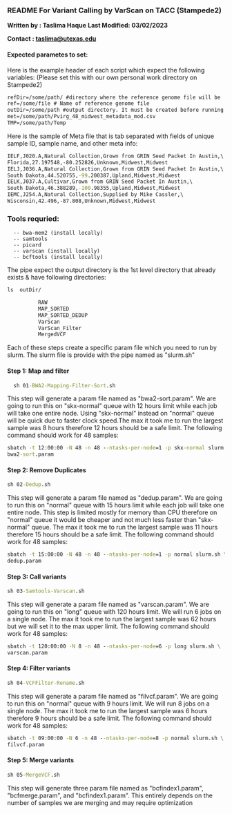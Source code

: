 ### README For Variant Calling by VarScan on TACC (Stampede2)
**Written by : Taslima Haque**
**Last Modified: 03/02/2023**

**Contact : taslima@utexas.edu**

#### Expected parametes to set:

Here is the example header of each script which expect the following variables:
(Please set this with our own personal work directory on Stampede2)

```bat
refDir=/some/path/ #directory where the reference genome file will be
ref=/some/file # Name of reference genome file
outDir=/some/path #output directory. It must be created before running the script
met=/some/path/Pvirg_48_midwest_metadata_mod.csv
TMP=/some/path/Temp

```

Here is the sample of Meta file that is tab separated with fields of unique
sample ID, sample name, and other meta info:

```bat
IELF,J020.A,Natural Collection,Grown from GRIN Seed Packet In Austin,\
Florida,27.197548,-80.252826,Unknown,Midwest,Midwest
IELJ,J036.A,Natural Collection,Grown from GRIN Seed Packet In Austin,\
South Dakota,44.520755,-99.200387,Upland,Midwest,Midwest
IELK,J037.A,Cultivar,Grown from GRIN Seed Packet In Austin,\
South Dakota,46.388289,-100.98355,Upland,Midwest,Midwest
IEMC,J254.A,Natural Collection,Supplied by Mike Cassler,\
Wisconsin,42.496,-87.808,Unknown,Midwest,Midwest
```

### Tools requried:
      -- bwa-mem2 (install locally)
      -- samtools
      -- picard
      -- varscan (install locally)
      -- bcftools (install locally)

  The pipe expect the output directory is the 1st level directory that already exists &
  have following directories:

```bat
ls  outDir/

          RAW
          MAP_SORTED
          MAP_SORTED_DEDUP
          VarScan
          VarScan_Filter
          MergedVCF
```

Each of these steps create a specific param file which you need to run by slurm.
The slurm file is provide with the pipe named as "slurm.sh"


#### Step 1: Map and filter

```bat
  sh 01-BWA2-Mapping-Filter-Sort.sh
```
 This step will generate a param file named as "bwa2-sort.param". We are going
 to run this on "skx-normal" queue with 12 hours limit while each job will take
 one entire node. Using "skx-normal" instead on "normal" queue will be quick due
 to faster clock speed.The max it took me to run the largest sample was 8 hours
 therefore 12 hours should be a safe limit. The following command should work
 for 48 samples:

 ```bat
 sbatch -t 12:00:00 -N 48 -n 48 --ntasks-per-node=1 -p skx-normal slurm.sh \
 bwa2-sort.param
 ```

#### Step 2: Remove Duplicates

```bat
sh 02-Dedup.sh  
```
This step will generate a param file named as "dedup.param". We are going
to run this on "normal" queue with 15 hours limit while each job will take one
entire node. This step is limited mostly for memory than CPU therefore on
"normal" queue it would be cheaper and not much less faster than "skx-normal"
queue. The max it took me to run the largest sample was 11 hours therefore
15 hours should be a safe limit. The following command should work for 48
samples:

```bat
sbatch -t 15:00:00 -N 48 -n 48 --ntasks-per-node=1 -p normal slurm.sh \
dedup.param
```
#### Step 3: Call variants

```bat
sh 03-Samtools-Varscan.sh
```

This step will generate a param file named as "varscan.param". We are going
to run this on "long" queue with 120 hours limit. We will run 6 jobs on a
single node. The max it took me to run the largest sample was 62 hours but we
will set it to the max upper limit. The following command should work for 48
samples:

```bat
sbatch -t 120:00:00 -N 8 -n 48 --ntasks-per-node=6 -p long slurm.sh \
varscan.param
```

#### Step 4: Filter variants

```bat
sh 04-VCFFilter-Rename.sh
```
This step will generate a param file named as "filvcf.param". We are going
to run this on "normal" queue with 9 hours limit. We will run 8 jobs on a
single node. The max it took me to run the largest sample was 6 hours therefore
9 hours should be a safe limit. The following command should work for 48
samples:

```bat
sbatch -t 09:00:00 -N 6 -n 48 --ntasks-per-node=8 -p normal slurm.sh \
filvcf.param
```


#### Step 5: Merge variants

```bat
sh 05-MergeVCF.sh
```
This step will generate three param file named as "bcfindex1.param",
"bcfmerge.param", and "bcfindex1.param". This entirely depends on the number
of samples we are merging and may require optimization
